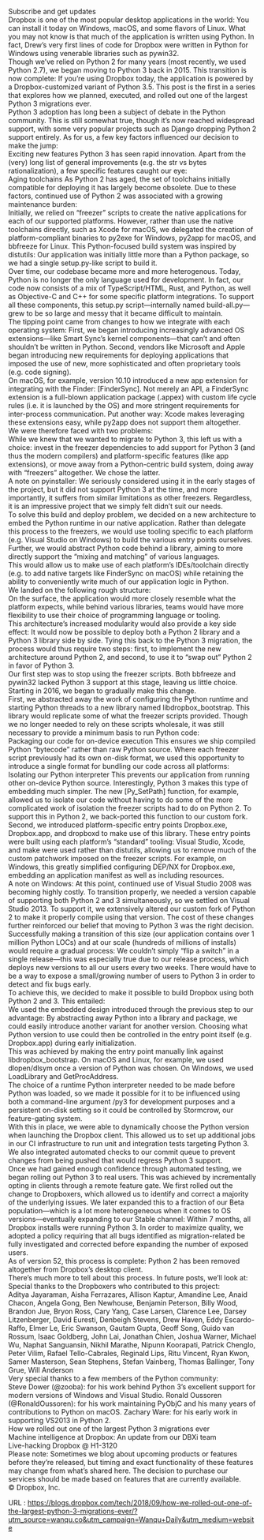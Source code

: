   Subscribe and get updates  
    Dropbox is one of the most popular desktop applications in the world: You can install it today on Windows, macOS, and some flavors of Linux. What you may not know is that much of the application is written using Python. In fact, Drew’s very first lines of code for Dropbox were written in Python for Windows using venerable libraries such as pywin32.  
    Though we’ve relied on Python 2 for many years (most recently, we used Python 2.7), we began moving to Python 3 back in 2015. This transition is now complete: If you’re using Dropbox today, the application is powered by a Dropbox-customized variant of Python 3.5. This post is the first in a series that explores how we planned, executed, and rolled out one of the largest Python 3 migrations ever.  
    Python 3 adoption has long been a subject of debate in the Python community. This is still somewhat true, though it’s now reached widespread support, with some very popular projects such as Django dropping Python 2 support entirely. As for us, a few key factors influenced our decision to make the jump:  
    Exciting new features
Python 3 has seen rapid innovation. Apart from the (very) long list of general improvements (e.g. the str vs bytes rationalization), a few specific features caught our eye:  
    Aging toolchains
As Python 2 has aged, the set of toolchains initially compatible for deploying it has largely become obsolete. Due to these factors, continued use of Python 2 was associated with a growing maintenance burden:  
    Initially, we relied on “freezer” scripts to create the native applications for each of our supported platforms. However, rather than use the native toolchains directly, such as Xcode for macOS, we delegated the creation of platform-compliant binaries to py2exe for Windows, py2app for macOS, and bbfreeze for Linux. This Python-focused build system was inspired by distutils: Our application was initially little more than a Python package, so we had a single setup.py-like script to build it.  
    Over time, our codebase became more and more heterogenous. Today, Python is no longer the only language used for development. In fact, our code now consists of a mix of TypeScript/HTML, Rust, and Python, as well as Objective-C and C++ for some specific platform integrations. To support all these components, this setup.py script—internally named build-all.py—grew to be so large and messy that it became difficult to maintain.  
    The tipping point came from changes to how we integrate with each operating system: First, we began introducing increasingly advanced OS extensions—like Smart Sync’s kernel components—that can’t and often shouldn’t be written in Python. Second, vendors like Microsoft and Apple began introducing new requirements for deploying applications that imposed the use of new, more sophisticated and often proprietary tools (e.g. code signing).  
    On macOS, for example, version 10.10 introduced a new app extension for integrating with the Finder: [FinderSync]. Not merely an API, a FinderSync extension is a full-blown application package (.appex) with custom life cycle rules (i.e. it is launched by the OS) and more stringent requirements for inter-process communication. Put another way: Xcode makes leveraging these extensions easy, while py2app does not support them altogether.  
    We were therefore faced with two problems:  
    While we knew that we wanted to migrate to Python 3, this left us with a choice: invest in the freezer dependencies to add support for Python 3 (and thus the modern compilers) and platform-specific features (like app extensions), or move away from a Python-centric build system, doing away with “freezers” altogether. We chose the latter.  
    A note on pyinstaller: We seriously considered using it in the early stages of the project, but it did not support Python 3 at the time, and more importantly, it suffers from similar limitations as other freezers. Regardless, it is an impressive project that we simply felt didn’t suit our needs.  
    To solve this build and deploy problem, we decided on a new architecture to embed the Python runtime in our native application. Rather than delegate this process to the freezers, we would use tooling specific to each platform (e.g. Visual Studio on Windows) to build the various entry points ourselves. Further, we would abstract Python code behind a library, aiming to more directly support the “mixing and matching” of various languages.  
    This would allow us to make use of each platform’s IDEs/toolchain directly (e.g. to add native targets like FinderSync on macOS) while retaining the ability to conveniently write much of our application logic in Python.  
    We landed on the following rough structure:  
    On the surface, the application would more closely resemble what the platform expects, while behind various libraries, teams would have more flexibility to use their choice of programming language or tooling.  
    This architecture’s increased modularity would also provide a key side effect: It would now be possible to deploy both a Python 2 library and a Python 3 library side by side. Tying this back to the Python 3 migration, the process would thus require two steps: first, to implement the new architecture around Python 2, and second, to use it to “swap out” Python 2 in favor of Python 3.  
    Our first step was to stop using the freezer scripts. Both bbfreeze and pywin32 lacked Python 3 support at this stage, leaving us little choice. Starting in 2016, we began to gradually make this change.  
    First, we abstracted away the work of configuring the Python runtime and starting Python threads to a new library named libdropbox_bootstrap. This library would replicate some of what the freezer scripts provided. Though we no longer needed to rely on these scripts wholesale, it was still necessary to provide a minimum basis to run Python code:  
    Packaging our code for on-device execution
This ensures we ship compiled Python “bytecode” rather than raw Python source. Where each freezer script previously had its own on-disk format, we used this opportunity to introduce a single format for bundling our code across all platforms:  
    Isolating our Python interpreter
This prevents our application from running other on-device Python source. Interestingly, Python 3 makes this type of embedding much simpler. The new [Py_SetPath] function, for example, allowed us to isolate our code without having to do some of the more complicated work of isolation the freezer scripts had to do on Python 2. To support this in Python 2, we back-ported this function to our custom fork.  
    Second, we introduced platform-specific entry points Dropbox.exe, Dropbox.app, and dropboxd to make use of this library. These entry points were built using each platform’s “standard” tooling: Visual Studio, Xcode, and make were used rather than distutils, allowing us to remove much of the custom patchwork imposed on the freezer scripts. For example, on Windows, this greatly simplified configuring DEP/NX for Dropbox.exe, embedding an application manifest as well as including resources.  
    A note on Windows: At this point, continued use of Visual Studio 2008 was becoming highly costly. To transition properly, we needed a version capable of supporting both Python 2 and 3 simultaneously, so we settled on Visual Studio 2013. To support it, we extensively altered our custom fork of Python 2 to make it properly compile using that version. The cost of these changes further reinforced our belief that moving to Python 3 was the right decision.  
    Successfully making a transition of this size (our application contains over 1 million Python LOCs) and at our scale (hundreds of millions of installs) would require a gradual process: We couldn’t simply “flip a switch” in a single release—this was especially true due to our release process, which deploys new versions to all our users every two weeks. There would have to be a way to expose a small/growing number of users to Python 3 in order to detect and fix bugs early.  
    To achieve this, we decided to make it possible to build Dropbox using both Python 2 and 3. This entailed:  
    We used the embedded design introduced through the previous step to our advantage: By abstracting away Python into a library and package, we could easily introduce another variant for another version. Choosing what Python version to use could then be controlled in the entry point itself (e.g. Dropbox.app) during early initialization.  
    This was achieved by making the entry point manually link against libdropbox_bootstrap. On macOS and Linux, for example, we used dlopen/dlsym once a version of Python was chosen. On Windows, we used LoadLibrary and GetProcAddress.  
    The choice of a runtime Python interpreter needed to be made before Python was loaded, so we made it possible for it to be influenced using both a command-line argument /py3 for development purposes and a persistent on-disk setting so it could be controlled by Stormcrow, our feature-gating system.  
    With this in place, we were able to dynamically choose the Python version when launching the Dropbox client. This allowed us to set up additional jobs in our CI infrastructure to run unit and integration tests targeting Python 3. We also integrated automated checks to our commit queue to prevent changes from being pushed that would regress Python 3 support.  
    Once we had gained enough confidence through automated testing, we began rolling out Python 3 to real users. This was achieved by incrementally opting in clients through a remote feature gate. We first rolled out the change to Dropboxers, which allowed us to identify and correct a majority of the underlying issues. We later expanded this to a fraction of our Beta population—which is a lot more heterogeneous when it comes to OS versions—eventually expanding to our Stable channel: Within 7 months, all Dropbox installs were running Python 3. In order to maximize quality, we adopted a policy requiring that all bugs identified as migration-related be fully investigated and corrected before expanding the number of exposed users.  
    As of version 52, this process is complete: Python 2 has been removed altogether from Dropbox’s desktop client.  
    There’s much more to tell about this process. In future posts, we’ll look at:  
    Special thanks to the Dropboxers who contributed to this project:  
    Aditya Jayaraman, Aisha Ferrazares, Allison Kaptur, Amandine Lee, Anaid Chacon, Angela Gong, Ben Newhouse, Benjamin Peterson, Billy Wood, Brandon Jue, Bryon Ross, Cary Yang, Case Larsen, Clarence Lee, Darsey Litzenberger, David Euresti, Denbeigh Stevens, Drew Haven, Eddy Escardo-Raffo, Elmer Le, Eric Swanson, Gautam Gupta, Geoff Song, Guido van Rossum, Isaac Goldberg, John Lai, Jonathan Chien, Joshua Warner, Michael Wu, Naphat Sanguansin, Nikhil Marathe, Nipunn Koorapati, Patrick Chenglo, Peter Vilim, Rafael Tello-Cabrales, Reginald Lips, Ritu Vincent, Ryan Kwon, Samer Masterson, Sean Stephens, Stefan Vainberg, Thomas Ballinger, Tony Grue, Will Anderson  
    Very special thanks to a few members of the Python community:  
    Steve Dower (@zooba): for his work behind Python 3’s excellent support for modern versions of Windows and Visual Studio.
Ronald Oussoren (@RonaldOussoren): for his work maintaining PyObjC and his many years of contributions to Python on macOS.
Zachary Ware: for his early work in supporting VS2013 in Python 2.  
    How we rolled out one of the largest Python 3 migrations ever  
    Machine intelligence at Dropbox: An update from our DBXi team  
    Live-hacking Dropbox @ H1-3120  
    Please note: Sometimes we blog about upcoming products or features before they’re released, but timing and exact functionality of these features may change from what’s shared here. The decision to purchase our services should be made based on features that are currently available.  
    © Dropbox, Inc.  
    
  URL : https://blogs.dropbox.com/tech/2018/09/how-we-rolled-out-one-of-the-largest-python-3-migrations-ever/?utm_source=wanqu.co&utm_campaign=Wanqu+Daily&utm_medium=website
